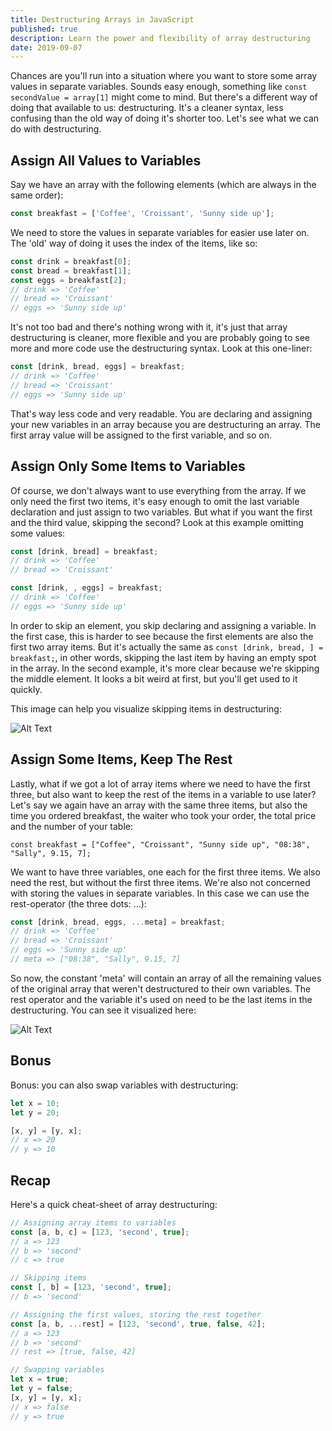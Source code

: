 ```yaml
---
title: Destructuring Arrays in JavaScript
published: true
description: Learn the power and flexibility of array destructuring
date: 2019-09-07
---
```


Chances are you'll run into a situation where you want to store some array values in separate variables. Sounds easy enough, something like `const secondValue = array[1]` might come to mind. But there's a different way of doing that available to us: destructuring. It's a cleaner syntax, less confusing than the old way of doing it's shorter too. Let's see what we can do with destructuring.

## Assign All Values to Variables

Say we have an array with the following elements (which are always in the same order):

```javascript
const breakfast = ['Coffee', 'Croissant', 'Sunny side up'];
```

We need to store the values in separate variables for easier use later on. The 'old' way of doing it uses the index of the items, like so:

```javascript
const drink = breakfast[0];
const bread = breakfast[1];
const eggs = breakfast[2];
// drink => 'Coffee'
// bread => 'Croissant'
// eggs => 'Sunny side up'
```

It's not too bad and there's nothing wrong with it, it's just that array destructuring is cleaner, more flexible and you are probably going to see more and more code use the destructuring syntax. Look at this one-liner:

```javascript
const [drink, bread, eggs] = breakfast;
// drink => 'Coffee'
// bread => 'Croissant'
// eggs => 'Sunny side up'
```

That's way less code and very readable. You are declaring and assigning your new variables in an array because you are destructuring an array. The first array value will be assigned to the first variable, and so on.

## Assign Only Some Items to Variables

Of course, we don't always want to use everything from the array. If we only need the first two items, it's easy enough to omit the last variable declaration and just assign to two variables. But what if you want the first and the third value, skipping the second? Look at this example omitting some values:

```javascript
const [drink, bread] = breakfast;
// drink => 'Coffee'
// bread => 'Croissant'

const [drink, , eggs] = breakfast;
// drink => 'Coffee'
// eggs => 'Sunny side up'
```

In order to skip an element, you skip declaring and assigning a variable. In the first case, this is harder to see because the first elements are also the first two array items. But it's actually the same as `const [drink, bread, ] = breakfast;`, in other words, skipping the last item by having an empty spot in the array. In the second example, it's more clear because we're skipping the middle element. It looks a bit weird at first, but you'll get used to it quickly.

This image can help you visualize skipping items in destructuring:

![Alt Text](https://thepracticaldev.s3.amazonaws.com/i/8anuamfqq7v5gplvul44.png)

## Assign Some Items, Keep The Rest

Lastly, what if we got a lot of array items where we need to have the first three, but also want to keep the rest of the items in a variable to use later? Let's say we again have an array with the same three items, but also the time you ordered breakfast, the waiter who took your order, the total price and the number of your table:

`const breakfast = ["Coffee", "Croissant", "Sunny side up", "08:38", "Sally", 9.15, 7];`

We want to have three variables, one each for the first three items. We also need the rest, but without the first three items. We're also not concerned with storing the values in separate variables. In this case we can use the rest-operator (the three dots: ...):

```javascript
const [drink, bread, eggs, ...meta] = breakfast;
// drink => 'Coffee'
// bread => 'Croissant'
// eggs => 'Sunny side up'
// meta => ["08:38", "Sally", 9.15, 7]
```

So now, the constant 'meta' will contain an array of all the remaining values of the original array that weren't destructured to their own variables. The rest operator and the variable it's used on need to be the last items in the destructuring. You can see it visualized here:

![Alt Text](https://thepracticaldev.s3.amazonaws.com/i/gatlzj7mlanizblem5e7.png)

## Bonus

Bonus: you can also swap variables with destructuring:

```javascript
let x = 10;
let y = 20;

[x, y] = [y, x];
// x => 20
// y => 10
```

## Recap

Here's a quick cheat-sheet of array destructuring:

```javascript
// Assigning array items to variables
const [a, b, c] = [123, 'second', true];
// a => 123
// b => 'second'
// c => true

// Skipping items
const [, b] = [123, 'second', true];
// b => 'second'

// Assigning the first values, storing the rest together
const [a, b, ...rest] = [123, 'second', true, false, 42];
// a => 123
// b => 'second'
// rest => [true, false, 42]

// Swapping variables
let x = true;
let y = false;
[x, y] = [y, x];
// x => false
// y => true
```
